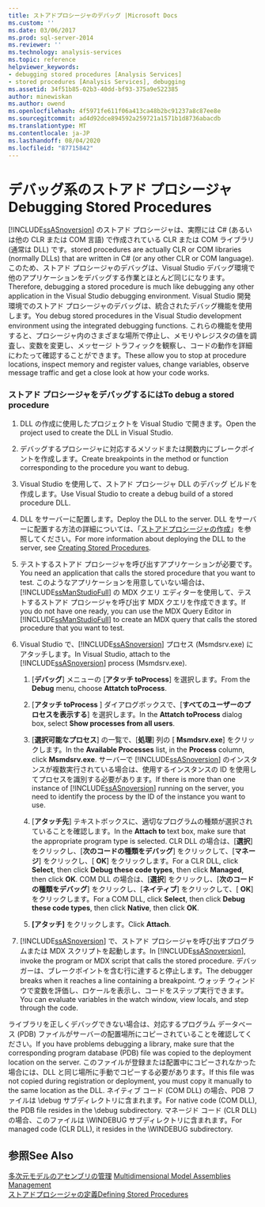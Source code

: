 ```yaml
---
title: ストアドプロシージャのデバッグ |Microsoft Docs
ms.custom: ''
ms.date: 03/06/2017
ms.prod: sql-server-2014
ms.reviewer: ''
ms.technology: analysis-services
ms.topic: reference
helpviewer_keywords:
- debugging stored procedures [Analysis Services]
- stored procedures [Analysis Services], debugging
ms.assetid: 34f51b85-02b3-40dd-bf93-375a9e522385
author: minewiskan
ms.author: owend
ms.openlocfilehash: 4f5971fe611f06a413ca48b2bc91237a8c87ee8e
ms.sourcegitcommit: ad4d92dce894592a259721a1571b1d8736abacdb
ms.translationtype: MT
ms.contentlocale: ja-JP
ms.lasthandoff: 08/04/2020
ms.locfileid: "87715842"
---
```

# <a name="debugging-stored-procedures"></a><span data-ttu-id="f6ee6-102">デバッグ系のストアド プロシージャ</span><span class="sxs-lookup"><span data-stu-id="f6ee6-102">Debugging Stored Procedures</span></span>
  [!INCLUDE[ssASnoversion](../../includes/ssasnoversion-md.md)] <span data-ttu-id="f6ee6-103">のストアド プロシージャは、実際には C# (あるいは他の CLR または COM 言語) で作成されている CLR または COM ライブラリ (通常は DLL) です。</span><span class="sxs-lookup"><span data-stu-id="f6ee6-103">stored procedures are actually CLR or COM libraries (normally DLLs) that are written in C# (or any other CLR or COM language).</span></span> <span data-ttu-id="f6ee6-104">このため、ストアド プロシージャのデバッグは、Visual Studio デバッグ環境で他のアプリケーションをデバッグする作業とほとんど同じになります。</span><span class="sxs-lookup"><span data-stu-id="f6ee6-104">Therefore, debugging a stored procedure is much like debugging any other application in the Visual Studio debugging environment.</span></span> <span data-ttu-id="f6ee6-105">Visual Studio 開発環境でのストアド プロシージャのデバッグは、統合されたデバッグ機能を使用します。</span><span class="sxs-lookup"><span data-stu-id="f6ee6-105">You debug stored procedures in the Visual Studio development environment using the integrated debugging functions.</span></span> <span data-ttu-id="f6ee6-106">これらの機能を使用すると、プロシージャ内のさまざまな場所で停止し、メモリやレジスタの値を調査し、変数を変更し、メッセージ トラフィックを観察し、コードの動作を詳細にわたって確認することができます。</span><span class="sxs-lookup"><span data-stu-id="f6ee6-106">These allow you to stop at procedure locations, inspect memory and register values, change variables, observe message traffic and get a close look at how your code works.</span></span>  
  
### <a name="to-debug-a-stored-procedure"></a><span data-ttu-id="f6ee6-107">ストアド プロシージャをデバッグするには</span><span class="sxs-lookup"><span data-stu-id="f6ee6-107">To debug a stored procedure</span></span>  
  
1.  <span data-ttu-id="f6ee6-108">DLL の作成に使用したプロジェクトを Visual Studio で開きます。</span><span class="sxs-lookup"><span data-stu-id="f6ee6-108">Open the project used to create the DLL in Visual Studio.</span></span>  
  
2.  <span data-ttu-id="f6ee6-109">デバッグするプロシージャに対応するメソッドまたは関数内にブレークポイントを作成します。</span><span class="sxs-lookup"><span data-stu-id="f6ee6-109">Create breakpoints in the method or function corresponding to the procedure you want to debug.</span></span>  
  
3.  <span data-ttu-id="f6ee6-110">Visual Studio を使用して、ストアド プロシージャ DLL のデバッグ ビルドを作成します。</span><span class="sxs-lookup"><span data-stu-id="f6ee6-110">Use Visual Studio to create a debug build of a stored procedure DLL.</span></span>  
  
4.  <span data-ttu-id="f6ee6-111">DLL をサーバーに配置します。</span><span class="sxs-lookup"><span data-stu-id="f6ee6-111">Deploy the DLL to the server.</span></span> <span data-ttu-id="f6ee6-112">DLL をサーバーに配置する方法の詳細については、「[ストアドプロシージャの作成](creating-stored-procedures.md)」を参照してください。</span><span class="sxs-lookup"><span data-stu-id="f6ee6-112">For more information about deploying the DLL to the server, see [Creating Stored Procedures](creating-stored-procedures.md).</span></span>  
  
5.  <span data-ttu-id="f6ee6-113">テストするストアド プロシージャを呼び出すアプリケーションが必要です。</span><span class="sxs-lookup"><span data-stu-id="f6ee6-113">You need an application that calls the stored procedure that you want to test.</span></span> <span data-ttu-id="f6ee6-114">このようなアプリケーションを用意していない場合は、[!INCLUDE[ssManStudioFull](../../includes/ssmanstudiofull-md.md)] の MDX クエリ エディターを使用して、テストするストアド プロシージャを呼び出す MDX クエリを作成できます。</span><span class="sxs-lookup"><span data-stu-id="f6ee6-114">If you do not have one ready, you can use the MDX Query Editor in [!INCLUDE[ssManStudioFull](../../includes/ssmanstudiofull-md.md)] to create an MDX query that calls the stored procedure that you want to test.</span></span>  
  
6.  <span data-ttu-id="f6ee6-115">Visual Studio で、[!INCLUDE[ssASnoversion](../../includes/ssasnoversion-md.md)] プロセス (Msmdsrv.exe) にアタッチします。</span><span class="sxs-lookup"><span data-stu-id="f6ee6-115">In Visual Studio, attach to the [!INCLUDE[ssASnoversion](../../includes/ssasnoversion-md.md)] process (Msmdsrv.exe).</span></span>  
  
    1.  <span data-ttu-id="f6ee6-116">[**デバッグ**] メニューの [**アタッチ toProcess**] を選択します。</span><span class="sxs-lookup"><span data-stu-id="f6ee6-116">From the **Debug** menu, choose **Attatch toProcess**.</span></span>  
  
    2.  <span data-ttu-id="f6ee6-117">[**アタッチ toProcess** ] ダイアログボックスで、[**すべてのユーザーのプロセスを表示する**] を選択します。</span><span class="sxs-lookup"><span data-stu-id="f6ee6-117">In the **Attatch toProcess** dialog box, select **Show processes from all users**.</span></span>  
  
    3.  <span data-ttu-id="f6ee6-118">[**選択可能なプロセス**] の一覧で、[**処理**] 列の [ **Msmdsrv.exe**] をクリックします。</span><span class="sxs-lookup"><span data-stu-id="f6ee6-118">In the **Available Processes** list, in the **Process** column, click **Msmdsrv.exe**.</span></span> <span data-ttu-id="f6ee6-119">サーバーで [!INCLUDE[ssASnoversion](../../includes/ssasnoversion-md.md)] のインスタンスが複数実行されている場合は、使用するインスタンスの ID を使用してプロセスを識別する必要があります。</span><span class="sxs-lookup"><span data-stu-id="f6ee6-119">If there is more than one instance of [!INCLUDE[ssASnoversion](../../includes/ssasnoversion-md.md)] running on the server, you need to identify the process by the ID of the instance you want to use.</span></span>  
  
    4.  <span data-ttu-id="f6ee6-120">[**アタッチ先**] テキストボックスに、適切なプログラムの種類が選択されていることを確認します。</span><span class="sxs-lookup"><span data-stu-id="f6ee6-120">In the **Attach to** text box, make sure that the appropriate program type is selected.</span></span> <span data-ttu-id="f6ee6-121">CLR DLL の場合は、[**選択**] をクリックし、[**次のコードの種類をデバッグ**] をクリックして、[**マネージ**] をクリックし、[ **OK**] をクリックします。</span><span class="sxs-lookup"><span data-stu-id="f6ee6-121">For a CLR DLL, click **Select**, then click **Debug these code types**, then click **Managed**, then click **OK**.</span></span> <span data-ttu-id="f6ee6-122">COM DLL の場合は、[**選択**] をクリックし、[**次のコードの種類をデバッグ**] をクリックし、[**ネイティブ**] をクリックして、[ **OK**] をクリックします。</span><span class="sxs-lookup"><span data-stu-id="f6ee6-122">For a COM DLL, click **Select**, then click **Debug these code types**, then click **Native**, then click **OK**.</span></span>  
  
    5.  <span data-ttu-id="f6ee6-123">**[アタッチ]** をクリックします。</span><span class="sxs-lookup"><span data-stu-id="f6ee6-123">Click **Attach**.</span></span>  
  
7.  <span data-ttu-id="f6ee6-124">[!INCLUDE[ssASnoversion](../../includes/ssasnoversion-md.md)] で、ストアド プロシージャを呼び出すプログラムまたは MDX スクリプトを起動します。</span><span class="sxs-lookup"><span data-stu-id="f6ee6-124">In [!INCLUDE[ssASnoversion](../../includes/ssasnoversion-md.md)], invoke the program or MDX script that calls the stored procedure.</span></span> <span data-ttu-id="f6ee6-125">デバッガーは、ブレークポイントを含む行に達すると停止します。</span><span class="sxs-lookup"><span data-stu-id="f6ee6-125">The debugger breaks when it reaches a line containing a breakpoint.</span></span> <span data-ttu-id="f6ee6-126">ウォッチ ウィンドウで変数を評価し、ロケールを表示し、コードをステップ実行できます。</span><span class="sxs-lookup"><span data-stu-id="f6ee6-126">You can evaluate variables in the watch window, view locals, and step through the code.</span></span>  
  
 <span data-ttu-id="f6ee6-127">ライブラリを正しくデバッグできない場合は、対応するプログラム データベース (PDB) ファイルがサーバーの配置場所にコピーされていることを確認してください。</span><span class="sxs-lookup"><span data-stu-id="f6ee6-127">If you have problems debugging a library, make sure that the corresponding program database (PDB) file was copied to the deployment location on the server.</span></span> <span data-ttu-id="f6ee6-128">このファイルが登録または配置中にコピーされなかった場合には、DLL と同じ場所に手動でコピーする必要があります。</span><span class="sxs-lookup"><span data-stu-id="f6ee6-128">If this file was not copied during registration or deployment, you must copy it manually to the same location as the DLL.</span></span> <span data-ttu-id="f6ee6-129">ネイティブ コード (COM DLL) の場合、PDB ファイルは \debug サブディレクトリに含まれます。</span><span class="sxs-lookup"><span data-stu-id="f6ee6-129">For native code (COM DLL), the PDB file resides in the \debug subdirectory.</span></span> <span data-ttu-id="f6ee6-130">マネージド コード (CLR DLL) の場合、このファイルは \WINDEBUG サブディレクトリに含まれます。</span><span class="sxs-lookup"><span data-stu-id="f6ee6-130">For managed code (CLR DLL), it resides in the \WINDEBUG subdirectory.</span></span>  
  
## <a name="see-also"></a><span data-ttu-id="f6ee6-131">参照</span><span class="sxs-lookup"><span data-stu-id="f6ee6-131">See Also</span></span>  
 <span data-ttu-id="f6ee6-132">[多次元モデルのアセンブリの管理](../multidimensional-models/multidimensional-model-assemblies-management.md) </span><span class="sxs-lookup"><span data-stu-id="f6ee6-132">[Multidimensional Model Assemblies Management](../multidimensional-models/multidimensional-model-assemblies-management.md) </span></span>  
 [<span data-ttu-id="f6ee6-133">ストアドプロシージャの定義</span><span class="sxs-lookup"><span data-stu-id="f6ee6-133">Defining Stored Procedures</span></span>](defining-stored-procedures.md)  
  
  
